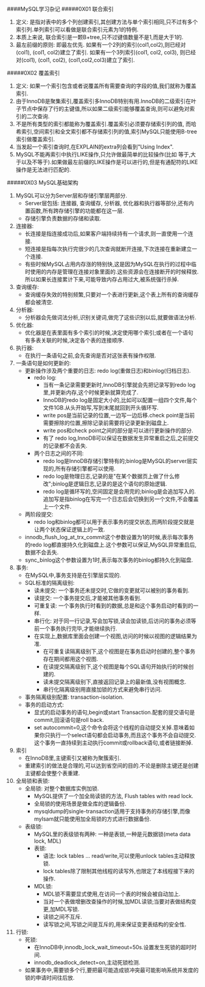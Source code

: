 ####MySQL学习杂记
#####0X01 联合索引
1. 定义: 是指对表中的多个列创建索引,其创建方法与单个索引相同,只不过有多个索引列.单列索引可以看做是联合索引元素为1的特例.
2. 本质上来说, 联合索引是一颗B+tree,只不过键值数量不是1,而是大于1的.
3. 最左前缀的原则: 即最左优先.
如果有一个2列的索引(col1,col2),则已经对(col1), (col1, col2)建立了索引.
如果有一个3列索引(col1, col2, col3), 则已经对(col1), (col1, col2), (col1,col2,col3)建立了索引.

#####0X02 覆盖索引
1. 定义: 如果一个索引包含或者说覆盖所有需要查询的字段的值,我们就称为覆盖索引.
2. 由于InnoDB是聚集索引,覆盖索引多InnoDB特别有用.InnoDB的二级索引在叶子节点中保存了行的主键值,所以如果二级索引能够覆盖查询,则可以避免对索引的二次查询.
3. 不是所有类型的索引都能称为覆盖索引.覆盖索引必须要存储索引列的值, 而哈希索引,空间索引和全文索引都不存储索引列的值,索引MySQL只能使用B-tree索引做覆盖索引.
4. 当发起一个索引查询时,在EXPLAIN的extra列会看到"Using Index".
5. MySQL不能再索引中执行LIKE操作,只允许做最简单的比较操作(比如 等于,大于以及不等于).如果做最左前缀的LIKE操作是可以进行的,但是有通配符的LIKE操作是无法进行匹配的.

#####0X03 MySQL基础架构
1. MySQL可以分为Server层和存储引擎层两部分.
    + Server层包括: 连接器, 查询缓存, 分析器, 优化器和执行器等部分,还有内置函数,所有跨存储引擎的功能都在这一层.
    + 存储引擎负责数据的存储和读取.
2. 连接器:
    + 长连接是指连接成功后,如果客户端持续持有一个请求,则一直使用一个连接.
    + 短连接是指每次执行完很少的几次查询就断开连接,下次连接在重新建立一个连接.
    + 有些时候MySQL占用内存涨的特别快,这是因为MySQL在执行的过程中临时使用的内存是管理在连接对象里面的.这些资源会在连接断开的时候释放.所以如果长连接累计下来,可能导致内存占用过大,被系统强行杀掉.
3. 查询缓存:
    + 查询缓存失效的特别频繁,只要对一个表进行更新,这个表上所有的查询缓存都会被清空.
4. 分析器:
    + 分析器会先做词法分析,识别关键词,做完了这些识别以后,就要做语法分析.
5. 优化器:
    + 优化器是在表里面有多个索引的时候,决定使用哪个索引;或者在一个语句 有多表关联的时候,决定各个表的连接顺序.
6. 执行器:
    + 在执行一条语句之前,会先查询是否对这张表有操作权限.
7. 一条语句是如何更新的:
    + 更新操作涉及两个重要的日志: redo log(重做日志)和binlog(归档日志).
        + redo log:
            + 当有一条记录需要更新时,InnoDB引擎就会先把记录写到redo log里,并更新内存,这个时候更新就算完成了.
            + InnoDB的redo log是固定大小的,比如可以配置一组四个文件,每个文件1GB.从头开始写,写到末尾就回到开头循环写.
            + write pos是当前记录的位置,一边写一边后移.check point是当前需要擦除的位置,擦除记录前需要将记录更新到磁盘上.
            + write pos和check point之间的部分是可以进行更新操作的部分.
            + 有了 redo log,InnoDB可以保证在数据发生异常重启之后,之前提交的记录都不会丢失.
        + 两个日志之间的不同:
            + redo log是InnoDB存储引擎特有的;binlog是MySQL的server层实现的,所有存储引擎都可以使用.
            + redo log是物理日志,记录的是"在某个数据页上做了什么修改";binlog是逻辑日志,记录的是这个语句的原始逻辑.
            + redo log是循环写的,空间固定是会用完的;binlog是会追加写入的.追加写是指binlog在写完一个日志后会切换到另一个文件,不会覆盖上一个文件.
    + 两阶段提交:
        + redo log和binlog都可以用于表示事务的提交状态,而两阶段提交就是让两个状态保证逻辑上的一致.
    + innodb_flush_log_at_trx_commit这个参数设置为1的时候,表示每次事务的redo log都直接持久化到磁盘上.这个参数可以保证,MySQL异常重启后,数据不会丢失.
    + sync_binlog这个参数设置为1时,表示每次事务的binlog都持久化到磁盘.
8. 事务:
    + 在MySQL中,事务支持是在引擎层实现的.
    + SQL标准的隔离级别:
        + 读未提交: 一个事务还未提交时,它做的变更就可以被别的事务看到.
        + 读提交: 一个事务提交后,才能被其他事务看到.
        + 可重复读: 一个事务执行时看到的数据,总是和这个事务启动时看到的一样. 
        + 串行化: 对于同一行记录,写会加写锁,读会加读锁,后访问的事务必须等前一个事务执行完毕,才能继续执行.
        + 在实现上,数据库里面会创建一个视图,访问的时候以视图的逻辑结果为准.
            + 在可重复读隔离级别下,这个视图是在事务启动时创建的,整个事务存在期间都用这个视图.
            + 在读提交隔离级别下,这个视图是每个SQL语句开始执行的时候创建的.
            + 读未提交隔离级别下,直接返回记录上的最新值,没有视图概念.
            + 串行化隔离级别用直接加锁的方式来避免串行访问.
    + 事务隔离级别配置: transaction-isolation.
    + 事务的启动方式:
        + 显式的启动事务的语句,begin或start Transaction.配套的提交语句是commit,回滚语句是roll back.
        + set autocommit=0,这个命令会将这个线程的自动提交关掉.意味着如果你只执行一个select语句都会启动事务,而且这个事务不会自动提交.这个事务一直持续到主动执行commit或rollback语句,或者链接断掉.
9. 索引
    + 在InnoDB里,主键索引又被称为聚簇索引.
    + 重建索引的做法是合理的,可以达到省空间的目的.不论是删除主键还是创建主键都会使整个表重建.
10. 全局锁和表锁:
    + 全局锁: 对整个数据库实例加锁.
        + MySQL提供了一个加全局读锁的方法, Flush tables with read lock.
        + 全局锁的使用场景是做全库的逻辑备份.
        + mysqldump的single-transaction适用于支持事务的存储引擎,而像myIsam就只能使用加全局锁的方式进行数据备份.
    + 表级锁: 
        + MySQL里的表级锁有两种: 一种是表锁,一种是元数据锁(meta data lock, MDL)
        + 表锁:
            + 语法: lock tables ... read/write,可以使用unlock tables主动释放锁.
            + lock tables除了限制其他线程的读写外,也限定了本线程接下来的操作.
        + MDL锁:
            + MDL锁不需要显式使用,在访问一个表的时候会被自动加上.
            + 当对一个表做增删改查操作的时候,加MDL读锁;当要对表做结构变更,加MDL写锁.
            + 读锁之间不互斥.
            + 读写锁之间,写锁之间是互斥的,用来保证变更表结构的安全性.          
11. 行锁:
    + 死锁:
        + 在InnoDB中,innodb_lock_wait_timeout=50s.设置发生死锁的超时时间.
        + innodb_deadlock_detect=on,主动死锁检测.
    + 如果事务中,需要锁多个行,要把最可能造成锁冲突最可能影响系统并发度的锁的申请时间往后放.
      



























